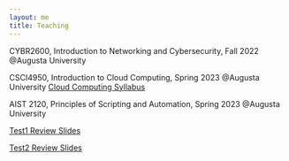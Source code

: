 ```yaml
---
layout: me
title: Teaching
---
```


CYBR2600, Introduction to Networking and Cybersecurity, Fall 2022 @Augusta University  

CSCI4950, Introduction to Cloud Computing, Spring 2023 @Augusta University
[Cloud Computing Syllabus](https://github.com/sen-he/sen-he.github.io/blob/master/teaching/Cloud%20Computing%20Syllabus.pdf)

AIST 2120, Principles of Scripting and Automation, Spring 2023 @Augusta University

[Test1 Review Slides](https://github.com/sen-he/sen-he.github.io/blob/master/teaching/Test1_Review.pptx)

[Test2 Review Slides](https://github.com/sen-he/sen-he.github.io/blob/master/teaching/Test2_Review.pptx)


